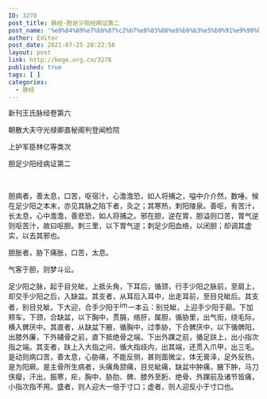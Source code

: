 ```yaml
---
ID: 3278
post_title: 脉经·胆足少阳经病证第二
post_name: '%e8%84%89%e7%bb%8f%c2%b7%e8%83%86%e8%b6%b3%e5%b0%91%e9%98%b3%e7%bb%8f%e7%97%85%e8%af%81%e7%ac%ac%e4%ba%8c'
author: Editor
post_date: 2021-07-25 20:22:56
layout: post
link: http://kege.org.cn/3278
published: true
tags: [ ]
categories:
  - 脉经
---
```

新刊王氏脉经卷第六

朝散大夫守光禄卿直秘阁判登闻检院

上护军臣林亿等类次

胆足少阳经病证第二

&nbsp;
<p class="content">胆病者，善太息，口苦，呕宿汁，心澹澹恐，如人将捕之，嗌中介介然，数唾。候在足少阳之本末，亦见其脉之陷下者，灸之；其寒热，刺阳陵泉。善呕，有苦汁，长太息，心中澹澹，善悲恐，如人将捕之。邪在胆，逆在胃，胆溢则口苦，胃气逆则呕苦汁，故曰呕胆。刺三里，以下胃气逆；刺足少阳血络，以闭胆；却调其虚实，以去其邪也。</p>
<p class="content">胆胀者，胁下痛胀，口苦，太息。</p>
<p class="content">气客于胆，则梦斗讼。</p>
<p class="content">足少阳之脉，起于目兑眦，上抵头角，下耳后，循颈，行手少阳之脉前，至肩上，却交手少阳之后，入缺盆。其支者，从耳后入耳中，出走耳前，至目兑眦后。其支者，别目兑眦，下大迎，合手少阳于<img class="picture_character" src="https://rwzyzs.pmphai.com/epub/5cd2470a7d1edc32c10d4456/OEBPS/images/txt006_5.png" alt="img" width="17" height="18" /><span class="emphasis_small">一本云：别兑眦，上迎手少阳于巅。</span>下加颊车，下颈，合缺盆，以下胸中，贯膈，络肝，属胆，循胁里，出气街，绕毛际，横入髀厌中。其直者，从缺盆下腋，循胸中，过季胁，下合髀厌中，以下循髀阳，出膝外廉，下外辅骨之前，直下抵绝骨之端，下出外踝之前，循足趺上，出小指次指之端。其支者，趺上入大指之间，循大指歧内，出其端，还贯入爪甲，出三毛。是动则病口苦，善太息，心胁痛，不能反侧，甚则面微尘，体无膏泽，足外反热，是为阳厥。是主骨所生病者，头痛角颔痛，目兑眦痛，缺盆中肿痛，腋下肿，马刀侠瘿，汗出，振寒，疟，胸中、胁肋、髀、膝外至胻、绝骨、外踝前及诸节皆痛，小指次指不用。盛者，则人迎大一倍于寸口；虚者，则人迎反小于寸口也。</p>